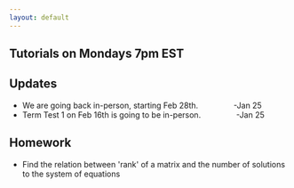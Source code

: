 ```yaml
---
layout: default
---
```


Tutorials on Mondays 7pm EST
<br>
-----

## Updates

- We are going back in-person, starting Feb 28th.       &emsp;&emsp;&emsp;&emsp;             -Jan 25 <br>
- Term Test 1 on Feb 16th is going to be in-person.     &emsp;&emsp;&emsp;&emsp;        -Jan 25


## Homework 

+ Find the relation between 'rank' of a matrix and the number of solutions to the system of equations

